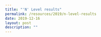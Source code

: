 ```yaml
---
title: "'N' Level results"
permalink: /resources/2019/n-level-results
date: 2019-12-16
layout: post
description: ""
---
```


